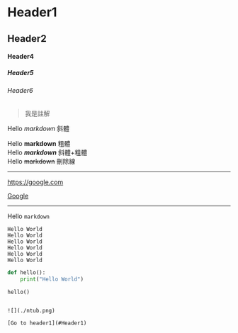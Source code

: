 # Header1
## Header2
#### Header4
##### Header5
###### Header6 

> 我是註解

Hello *markdown*     斜體 

Hello **markdown**   粗體  
Hello ***markdown*** 斜體+粗體  
Hello ~~markdown~~   刪除線 

---

<https://google.com>

[Google](https://google.com)

---

Hello `markdown`

```
Hello World
Hello World
Hello World
Hello World
Hello World
Hello World
```

```python
def hello():
    print("Hello World")

hello()
```

```

![](./ntub.png)

[Go to header1](#Header1)